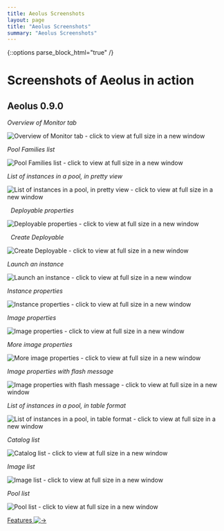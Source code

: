 ```yaml
---
title: Aeolus Screenshots
layout: page
title: "Aeolus Screenshots"
summary: "Aeolus Screenshots"
---
```

{::options parse_block_html="true" /}

Screenshots of Aeolus in action
===============================

Aeolus 0.9.0
------------

*Overview of Monitor tab*

![Overview of Monitor tab - click to view at full size in a new window](images/screenshots/0.9.0/thumbnails/monitor_overview_thumb.png "Overview of Monitor tab - click to view at full size in a new window")


*Pool Families list*

![Pool Families list - click to view at full size in a new window](images/screenshots/0.9.0/thumbnails/pool_families_list_thumb.png "Pool Families list - click to view at full size in a new window")


*List of instances in a pool, in pretty view*

![List of instances in a pool, in pretty view - click to view at full size in a new window](images/screenshots/0.9.0/thumbnails/vms_in_pool_pretty_thumb.png "List of instances in a pool, in pretty view - click to view at full size in a new window")

 
*Deployable properties*

![Deployable properties - click to view at full size in a new window](images/screenshots/0.9.0/thumbnails/deployment_properties_thumb.png "Deployable properties - click to view at full size in a new window")

 
*Create Deployable*

![Create Deployable - click to view at full size in a new window](images/screenshots/0.9.0/thumbnails/create_deployable_thumb.png "Create Deployable - click to view at full size in a new window")


*Launch an instance*

![Launch an instance - click to view at full size in a new window](images/screenshots/0.9.0/thumbnails/launch_instance_thumb.png "Launch an instance - click to view at full size in a new window")


*Instance properties*

![Instance properties - click to view at full size in a new window](images/screenshots/0.9.0/thumbnails/instance_properties_thumb.png "Instance properties - click to view at full size in a new window")


*Image properties*

![Image properties - click to view at full size in a new window](images/screenshots/0.9.0/thumbnails/vm_image_properties_thumb.png "Image properties - click to view at full size in a new window")


*More image properties*

![More image properties - click to view at full size in a new window](images/screenshots/0.9.0/thumbnails/vm_image_properties_2_thumb.png "More image properties - click to view at full size in a new window")


*Image properties with flash message*

![Image properties with flash message - click to view at full size in a new window](images/screenshots/0.9.0/thumbnails/vm_image_properties_with_flash_message_thumb.png "Image properties with flash message - click to view at full size in a new window")


*List of instances in a pool, in table format*

![List of instances in a pool, in table format - click to view at full size in a new window](images/screenshots/0.9.0/thumbnails/vms_in_pool_list_thumb.png "List of instances in a pool, in table format - click to view at full size in a new window")


*Catalog list*

![Catalog list - click to view at full size in a new window](images/screenshots/0.9.0/thumbnails/catalog_list_thumb.png "Catalog list - click to view at full size in a new window")


*Image list*

![Image list - click to view at full size in a new window](images/screenshots/0.9.0/thumbnails/pool_families_images_thumb.png "Image list - click to view at full size in a new window")


*Pool list*

![Pool list - click to view at full size in a new window](images/screenshots/0.9.0/thumbnails/pool_list_thumb.png "Pool list - click to view at full size in a new window")

<a class='button' href='features.html'>
  Features <img alt='→' src='images/button-right.png' />
</a>
